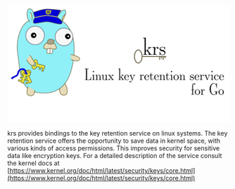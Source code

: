 <p align="center"> <img src="logo/krs-gopher.svg"> </center></p>

krs provides bindings to the key retention service on linux systems. The key retention service offers the opportunity to save data in kernel space, with various kinds of access permissions. This improves security for sensitive data like encryption keys. For a detailed description of the service consult the kernel docs at [https://www.kernel.org/doc/html/latest/security/keys/core.html](https://www.kernel.org/doc/html/latest/security/keys/core.html)



